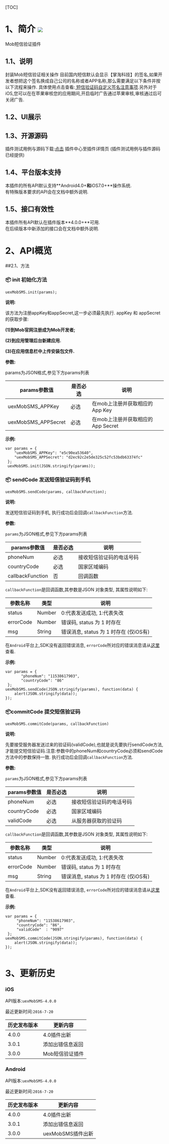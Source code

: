 [TOC]
# 1、简介 [![](http://appcan-download.oss-cn-beijing.aliyuncs.com/%E5%85%AC%E6%B5%8B%2Fgf.png)]()
Mob短信验证插件
## 1.1、说明
封装Mob短信验证相关操作
目前国内短信默认会显示【掌淘科技】的签名,如果开发者想把这个签名换成自己公司的名称或者APP名称,那么需要满足以下条件并按以下流程来操作. 具体使用点击查看:[ 短信验证码自定义签名注意事项](http://bbs.mob.com/thread-16106-1-1.html).另外对于iOS,您可以在在苹果审核您的应用期间,开启临时广告通过苹果审核,审核通过后可关闭广告.
## 1.2、UI展示

   
## 1.3、开源源码

插件测试用例与源码下载:[点击](http://plugin.appcan.cn/details.html?id=616_index)    插件中心至插件详情页 (插件测试用例与插件源码已经提供)


## 1.4、平台版本支持

本插件的所有API默认支持**Android4.0+**和**iOS7.0+**操作系统.   
有特殊版本要求的API会在文档中额外说明.

## 1.5、接口有效性
本插件所有API默认在插件版本**4.0.0+**可用.   
在后续版本中新添加的接口会在文档中额外说明. 

# 2、API概览

##2.1、方法

### 📦 init 初始化方法

`uexMobSMS.init(params);`
  

**说明:**

该方法为注册appKey和appSecret,这一步必须最先执行.
 appKey 和 appSecret的获取步骤:

**(1)到Mob官网注册成为Mob开发者;**

**(2)到应用管理后台新建应用.**

**(3)在应用信息栏中上传安装包文件.**

               

**参数:**

params为JSON格式,参见下方params列表

|  params参数值 | 是否必选  |说明 |
| ----- | ----- | -----|
|  uexMobSMS_APPKey |必选   |在mob上注册并获取相应的App Key |
|  uexMobSMS_APPSecret |  必选 |在mob上注册并获取相应的App Secret |


**示例:**

```
var params = {
    "uexMobSMS_APPKey": "e5c90ea53640",
    "uexMobSMS_APPSecret": "d2ec92c2e5de325c52fc53bdb63374fc"
 };               
 uexMobSMS.init(JSON.stringify(params));

```

### 📦 sendCode 发送短信验证码到手机

`uexMobSMS.sendCode(params, callbackFunction);`
     

**说明:**

发送短信验证码到手机, 执行成功后会回调`callbackFunction`方法.
                

**参数:**

`params`为JSON格式,参见下方params列表

|  params参数值 | 是否必选  |说明 |
| ----- | ----- | -----|
|  phoneNum |必选   |接收短信验证码的电话号码 |
|  countryCode |  必选 |国家区域编码  |
|  callbackFunction |  否 | 回调函数  |


`callbackFunction`是回调函数,其参数是JSON 对象类型, 其属性说明如下:

| 参数名称 | 类型 |说明 |
| ----- | ----- | -----|
|  status |Number | 0:代表发送成功, 1:代表失改 |
|  errorCode | Number |错误码, status 为 1 时存在  |
|  msg |  String |错误消息, status 为 1 时存在 (仅iOS有) |


在`Android`平台上,SDK没有返回错误消息, `errorCode`所对应的错误消息请从[这里](http://wiki.mob.com/android-api-%E9%94%99%E8%AF%AF%E7%A0%81%E5%8F%82%E8%80%83/)查看.

**示例:**

```
var params = {
       "phoneNum": "11538617903",
       "countryCode": "86"
 };
uexMobSMS.sendCode(JSON.stringify(params), function(data) {
	alert(JSON.stringify(data));
});
```

### 📦commitCode 提交短信验证码	

`uexMobSMS.commitCode(params, callbackFunction)`	

**说明:**

先要接受服务器发送过来的验证码(validCode),也就是说先要执行sendCode方法,才能提交短信验证码.注意:参数中的phoneNum和countryCode必须和sendCode方法中的参数保持一致. 执行成功后会回调`callbackFunction`方法.

**参数:**

`params`为JSON格式,参见下方params列表

|  params参数值 | 是否必选  |说明 |
| ----- | ----- | -----|
|  phoneNum |必选   |接收短信验证码的电话号码 |
|  countryCode |  必选 |国家区域编码  |
|  validCode |  必选 |从服务器获取的验证码  |


`callbackFunction`是回调函数,其参数是JSON 对象类型, 其属性说明如下:

| 参数名称 | 类型 |说明 |
| ----- | ----- | -----|
|  status |Number | 0:代表发送成功, 1:代表失改 |
|  errorCode | Number |错误码, status 为 1 时存在  |
|  msg |  String |错误消息, status 为 1 时存在 (仅iOS有) |


在`Android`平台上,SDK没有返回错误消息, `errorCode`所对应的错误消息请从[这里](http://wiki.mob.com/android-api-%E9%94%99%E8%AF%AF%E7%A0%81%E5%8F%82%E8%80%83/)查看.
  

**示例:**

```
var params = {
     "phoneNum": "11538617903",
     "countryCode": "86",
     "validCode"  : "9097"
 }; 
uexMobSMS.commitCode(JSON.stringify(params), function(data) {
	alert(JSON.stringify(data));
});
                
```

# 3、更新历史

### iOS

API版本:`uexMobSMS-4.0.0`

最近更新时间:`2016-7-20`

| 历史发布版本 | 更新内容 |
| ----- | ----- |
| 4.0.0 | 4.0插件出新|
| 3.0.1 | 添加出错信息返回|
| 3.0.0 | Mob短信验证插件 |

### Android

API版本:`uexMobSMS-4.0.0`

最近更新时间:`2016-7-20`

| 历史发布版本 | 更新内容 |
| ----- | ----- |
| 4.0.0 | 4.0插件出新|
| 3.0.1 | 添加出错信息返回|
| 3.0.0 | uexMobSMS插件出新 |
